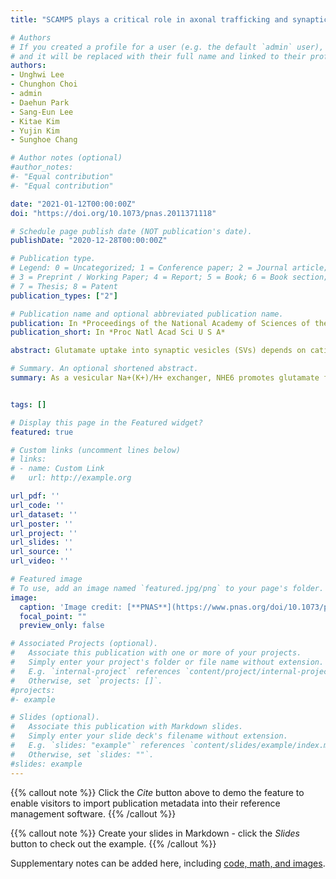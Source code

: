 ```yaml
---
title: "SCAMP5 plays a critical role in axonal trafficking and synaptic localization of NHE6 to adjust quantal size at glutamatergic synapses"

# Authors
# If you created a profile for a user (e.g. the default `admin` user), write the username (folder name) here 
# and it will be replaced with their full name and linked to their profile.
authors:
- Unghwi Lee
- Chunghon Choi
- admin
- Daehun Park
- Sang-Eun Lee
- Kitae Kim
- Yujin Kim
- Sunghoe Chang

# Author notes (optional)
#author_notes:
#- "Equal contribution"
#- "Equal contribution"

date: "2021-01-12T00:00:00Z"
doi: "https://doi.org/10.1073/pnas.2011371118"

# Schedule page publish date (NOT publication's date).
publishDate: "2020-12-28T00:00:00Z"

# Publication type.
# Legend: 0 = Uncategorized; 1 = Conference paper; 2 = Journal article;
# 3 = Preprint / Working Paper; 4 = Report; 5 = Book; 6 = Book section;
# 7 = Thesis; 8 = Patent
publication_types: ["2"]

# Publication name and optional abbreviated publication name.
publication: In *Proceedings of the National Academy of Sciences of the United States of America*
publication_short: In *Proc Natl Acad Sci U S A*

abstract: Glutamate uptake into synaptic vesicles (SVs) depends on cation/H+ exchange activity, which converts the chemical gradient (ΔpH) into membrane potential (Δψ) across the SV membrane at the presynaptic terminals. Thus, the proper recruitment of cation/H+ exchanger to SVs is important in determining glutamate quantal size, yet little is known about its localization mechanism. Here, we found that secretory carrier membrane protein 5 (SCAMP5) interacted with the cation/H+ exchanger NHE6, and this interaction regulated NHE6 recruitment to glutamatergic presynaptic terminals. Protein-protein interaction analysis with truncated constructs revealed that the 2/3 loop domain of SCAMP5 is directly associated with the C-terminal region of NHE6. The use of optical imaging and electrophysiological recording showed that small hairpin RNA-mediated knockdown (KD) of SCAMP5 or perturbation of SCAMP5/NHE6 interaction markedly inhibited axonal trafficking and the presynaptic localization of NHE6, leading to hyperacidification of SVs and a reduction in the quantal size of glutamate release. Knockout of NHE6 occluded the effect of SCAMP5 KD without causing additional defects. Together, our results reveal that as a key regulator of axonal trafficking and synaptic localization of NHE6, SCAMP5 could adjust presynaptic strength by regulating quantal size at glutamatergic synapses. Since both proteins are autism candidate genes, the reduced quantal size by interrupting their interaction may underscore synaptic dysfunction observed in autism.

# Summary. An optional shortened abstract.
summary: As a vesicular Na+(K+)/H+ exchanger, NHE6 promotes glutamate filling into synaptic vesicles (SVs). Thus, proper localization of NHE6 is critical for determining synaptic strength at gluta- matergic synapses, but the underlying mechanism remains un- known. We found that an SV-enriched protein, SCAMP5, is a key determinant for axonal trafficking and synaptic localization of NHE6. By perturbing their interaction, NHE6 fails to be localized at synaptic sites, resulting in hyperacidification of the SV lumen and a significant reduction in the quantal size of glutamate re- leased. Since both are autism candidate genes, our results sug- gest that impaired interaction between two proteins could relate to the synaptic dysfunction observed in autism.


tags: []

# Display this page in the Featured widget?
featured: true

# Custom links (uncomment lines below)
# links:
# - name: Custom Link
#   url: http://example.org

url_pdf: ''
url_code: ''
url_dataset: ''
url_poster: ''
url_project: ''
url_slides: ''
url_source: ''
url_video: ''

# Featured image
# To use, add an image named `featured.jpg/png` to your page's folder. 
image:
  caption: 'Image credit: [**PNAS**](https://www.pnas.org/doi/10.1073/pnas.2011371118)'
  focal_point: ""
  preview_only: false

# Associated Projects (optional).
#   Associate this publication with one or more of your projects.
#   Simply enter your project's folder or file name without extension.
#   E.g. `internal-project` references `content/project/internal-project/index.md`.
#   Otherwise, set `projects: []`.
#projects:
#- example

# Slides (optional).
#   Associate this publication with Markdown slides.
#   Simply enter your slide deck's filename without extension.
#   E.g. `slides: "example"` references `content/slides/example/index.md`.
#   Otherwise, set `slides: ""`.
#slides: example
---
```


{{% callout note %}}
Click the *Cite* button above to demo the feature to enable visitors to import publication metadata into their reference management software.
{{% /callout %}}

{{% callout note %}}
Create your slides in Markdown - click the *Slides* button to check out the example.
{{% /callout %}}

Supplementary notes can be added here, including [code, math, and images](https://wowchemy.com/docs/writing-markdown-latex/).
